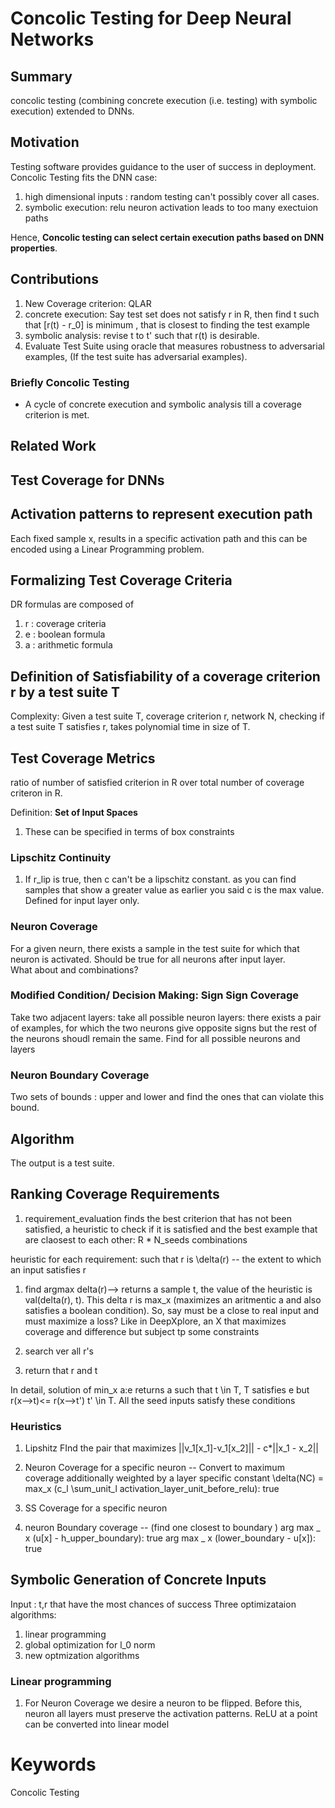 # Concolic Testing for Deep Neural Networks

## Summary 
concolic testing (combining concrete execution (i.e. testing) with
symbolic execution) extended to DNNs. 
## Motivation
Testing software provides guidance to the user of success in deployment. 
Concolic Testing fits the DNN case:
1. high dimensional inputs : random testing can't possibly cover all cases. 
2. symbolic execution: relu neuron activation leads to too many exectuion paths

Hence, **Concolic testing can select certain execution paths based on DNN properties**. 




## Contributions
1. New Coverage criterion: QLAR
2. concrete execution: Say test set does not satisfy r in R, then find t such that [r(t) - r_0] is minimum , that is closest to finding the test example
3. symbolic analysis: revise t to t' such that r(t) is desirable. 
4. Evaluate Test Suite using oracle that measures robustness to adversarial examples, (If the test suite has adversarial examples).

### Briefly Concolic Testing
- A cycle of concrete execution and symbolic analysis till a coverage criterion is met. 



## Related Work

## Test Coverage for DNNs
## Activation patterns to represent execution path 
Each fixed sample x, results in a specific activation path and this can be encoded using a Linear Programming problem. 
## Formalizing Test Coverage Criteria
DR formulas are composed of 
1. r : coverage criteria
2. e : boolean formula
3. a : arithmetic formula 

## Definition of Satisfiability of a coverage criterion r by a test suite T
Complexity: Given a test suite T, coverage criterion r, network N, checking if a test suite T satisfies r, takes polynomial time in size of T. 

## Test Coverage Metrics
ratio of number of satisfied criterion in R over total number of coverage criteron in R. 

Definition:
__Set of Input Spaces__
1. These can be specified in terms of box constraints


### Lipschitz Continuity
1. If r_lip is true, then c can't be a lipschitz constant. as you can find samples that show a greater value as earlier you said c is the max value. 
Defined for input layer only. 
### Neuron Coverage
For a given neurn, there exists a sample in the test suite for which that neuron is activated. Should be true for all neurons after input layer.  
What about and combinations?
### Modified Condition/ Decision Making: Sign Sign Coverage 
Take two adjacent layers:
take all possible neuron layers:
there exists a pair of examples, for which the two neurons give opposite signs but the rest of the neurons shoudl remain the same. Find for all possible neurons and layers 
### Neuron Boundary Coverage
Two sets of bounds : upper and lower and find the ones that can violate this bound. 

## Algorithm 
The output is a test suite. 

## Ranking Coverage Requirements 
1. requirement_evaluation finds the best criterion that has not been satisfied, a heuristic to check if it is satisfied and the best example that are claosest to each other: R * N_seeds combinations 

heuristic for each requirement: such that r is \delta(r) -- the extent to which an input satisfies r
1. find argmax delta(r)--> returns a sample t, the value of the heuristic is val(delta(r), t). This delta r is max_x (maximizes an aritmentic a and also satisfies a boolean condition). So, say must be a close to real input and must maximize a loss? Like in DeepXplore, an X that maximizes coverage and difference but subject tp some constraints 


2. search ver all r's 
3. return that r and t 

In detail, solution of min_x a:e returns a such that t \in T, T satisfies e but r(x-->t)<= r(x-->t') t' \in T. All the seed inputs satisfy these conditions

### Heuristics 
1. Lipshitz
FInd the pair that maximizes 
||v_1[x_1]-v_1[x_2]|| - c*||x_1 - x_2||
2. Neuron Coverage for a specific neuron
-- Convert to maximum coverage additionally weighted by a layer specific constant 
\delta(NC) = max_x (c_l \sum_unit_l activation_layer_unit_before_relu): true 


3. SS Coverage for a specific neuron

4. neuron Boundary coverage -- (find one closest to boundary )
arg max _ x (u[x] -  h_upper_boundary): true 
arg max _ x (lower_boundary -  u[x]): true 



## Symbolic Generation of Concrete Inputs 
Input : t,r that have the most chances of success
Three optimizataion algorithms:
1. linear programming
2. global optimization for l_0 norm
3. new optmization algorithms 



### Linear programming
1. For Neuron Coverage we desire a neuron to be flipped. Before this, neuron all layers must preserve the activation patterns. 
ReLU at a point can be converted into linear model 




# Keywords
Concolic Testing

